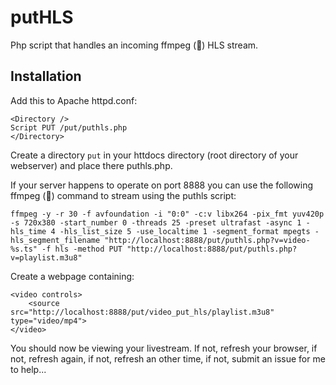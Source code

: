 # putHLS
Php script that handles an incoming ffmpeg (:bow:) HLS stream.

## Installation

Add this to Apache httpd.conf:

```
<Directory />
Script PUT /put/puthls.php
</Directory>
```

Create a directory ```put``` in your httdocs directory (root directory of your webserver) and place there puthls.php.

If your server happens to operate on port 8888 you can use the following ffmpeg (:bow:) command to stream using the puthls script:

```
ffmpeg -y -r 30 -f avfoundation -i "0:0" -c:v libx264 -pix_fmt yuv420p -s 720x380 -start_number 0 -threads 25 -preset ultrafast -async 1 -hls_time 4 -hls_list_size 5 -use_localtime 1 -segment_format mpegts -hls_segment_filename "http://localhost:8888/put/puthls.php?v=video-%s.ts" -f hls -method PUT "http://localhost:8888/put/puthls.php?v=playlist.m3u8"
```

Create a webpage containing:

```
<video controls>
    <source src="http://localhost:8888/put/video_put_hls/playlist.m3u8" type="video/mp4">
</video>
```
You should now be viewing your livestream. If not, refresh your browser, if not, refresh again, if not, refresh an other time, if not, submit an issue for me to help...

